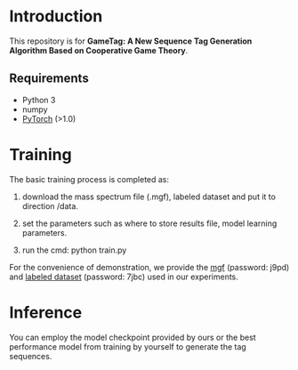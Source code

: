 # Introduction
This repository is for **GameTag: A New Sequence Tag Generation Algorithm Based on Cooperative Game Theory**.

## Requirements
* Python 3
* numpy
* [PyTorch](http://pytorch.org/) (>1.0)


# Training 

The basic training process is completed as: 

1. download the mass spectrum file (.mgf), labeled dataset and put it to direction /data. 

2. set the parameters such as where to store results file, model learning parameters. 

3. run the cmd: python train.py 

For the convenience of demonstration, we provide the [mgf](https://pan.baidu.com/s/1yodL2z1cL7pqn_2Cnu1ydg) (password: j9pd) and [labeled dataset](https://pan.baidu.com/s/1t4vbJ_E2Pr1M4ajS93sQkg) (password: 7jbc) used in our experiments.


# Inference 

You can employ the model checkpoint provided by ours or the best performance model from training by yourself to generate the tag sequences. 


